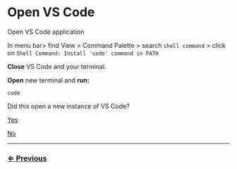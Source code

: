 # Open VS Code

Open VS Code application

In menu bar> find View > Command Palette > search `shell command` > click on `Shell Command: Install 'code' command in PATH`

**Close** VS Code and your terminal.

**Open** new terminal and **run:**

 `code`

Did this open a new instance of VS Code?

[Yes](../git/install-git.md)

[No](../../error/error.md)

---
### [⇐ Previous](../vs-code/install.md)